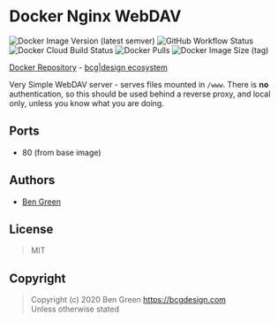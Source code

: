 # Docker Nginx WebDAV

![Docker Image Version (latest semver)](https://img.shields.io/docker/v/bcgdesign/nginx-webdav?sort=semver) ![GitHub Workflow Status](https://img.shields.io/github/workflow/status/bencgreen/docker-nginx-webdav/build?label=github) ![Docker Cloud Build Status](https://img.shields.io/docker/cloud/build/bcgdesign/nginx-webdav?label=docker) ![Docker Pulls](https://img.shields.io/docker/pulls/bcgdesign/nginx-webdav?label=pulls) ![Docker Image Size (tag)](https://img.shields.io/docker/image-size/bcgdesign/nginx-webdav/latest?label=size)

[Docker Repository](https://hub.docker.com/r/bcgdesign/nginx-webdav) - [bcg|design ecosystem](https://github.com/bencgreen/docker)

Very Simple WebDAV server - serves files mounted in `/www`.  There is **no** authentication, so this should be used behind a reverse proxy, and local only, unless you know what you are doing.

## Ports

* 80 (from base image)

## Authors

* [Ben Green](https://github.com/bencgreen)

## License

> MIT

## Copyright

> Copyright (c) 2020 Ben Green <https://bcgdesign.com>  
> Unless otherwise stated
